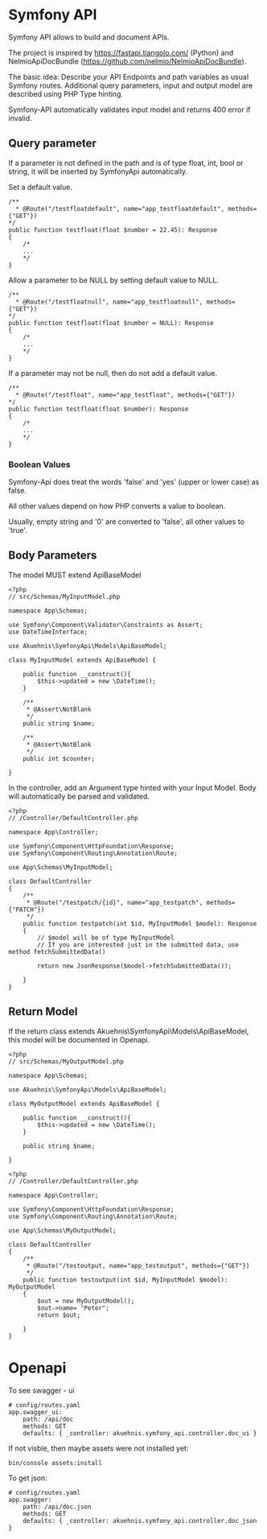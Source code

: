 # Symfony API

Symfony API allows to build and document APIs.

The project is inspired by https://fastapi.tiangolo.com/ (Python) and NelmioApiDocBundle (https://github.com/nelmio/NelmioApiDocBundle).

The basic idea: Describe your API Endpoints and path variables as usual Symfony routes. 
Additional query parameters, input and output model are described using PHP Type hinting.

Symfony-API automatically validates input model and returns 400 error if invalid.


## Query parameter

If a parameter is not defined in the path and is of type float, int, bool or string, 
it will be inserted by SymfonyApi automatically.

Set a default value.

```
/**
  * @Route("/testfloatdefault", name="app_testfloatdefault", methods={"GET"})
*/
public function testfloat(float $number = 22.45): Response
{
    /* 
    ...
    */
}
```

Allow a parameter to be NULL by setting default value to NULL.

```
/**
  * @Route("/testfloatnull", name="app_testfloatnull", methods={"GET"})
*/
public function testfloat(float $number = NULL): Response
{
    /* 
    ...
    */
}
```

If a parameter may not be null, then do not add a default value.

```
/**
  * @Route("/testfloat", name="app_testfloat", methods={"GET"})
*/
public function testfloat(float $number): Response
{
    /* 
    ...
    */
}
```

### Boolean Values

Symfony-Api does treat the words 'false' and 'yes' (upper or lower case) as false. 

All other values depend on how PHP converts a value to boolean. 

Usually, empty string and '0' are converted to 'false', all other values to 'true'.


## Body Parameters

The model MUST extend ApiBaseModel

```
<?php
// src/Schemas/MyInputModel.php

namespace App\Schemas;

use Symfony\Component\Validator\Constraints as Assert;
use DateTimeInterface;

use Akuehnis\SymfonyApi\Models\ApiBaseModel;

class MyInputModel extends ApiBaseModel {

    public function __construct(){
        $this->updated = new \DateTime();
    }

    /**
     * @Assert\NotBlank
     */
    public string $name;

    /**
     * @Assert\NotBlank
     */
    public int $counter;

}
```

In the controller, add an Argument type hinted with your Input Model. Body will automatically be
parsed and validated.

```
<?php
// /Controller/DefaultController.php

namespace App\Controller;

use Symfony\Component\HttpFoundation\Response;
use Symfony\Component\Routing\Annotation\Route;

use App\Schemas\MyInputModel;

class DefaultController
{
    /**
     * @Route("/testpatch/{id}", name="app_testpatch", methods={"PATCH"})
     */
    public function testpatch(int $id, MyInputModel $model): Response
    {
        // $model will be of type MyInputModel
        // If you are interested just in the submitted data, use method fetchSubmittedData()

        return new JsonResponse($model->fetchSubmittedData());

    }
}

```

## Return Model

If the return class extends Akuehnis\SymfonyApi\Models\ApiBaseModel, this model will 
be documented in Openapi.


```
<?php
// src/Schemas/MyOutputModel.php

namespace App\Schemas;

use Akuehnis\SymfonyApi\Models\ApiBaseModel;

class MyOutputModel extends ApiBaseModel {

    public function __construct(){
        $this->updated = new \DateTime();
    }

    public string $name;

}
```

```
<?php
// /Controller/DefaultController.php

namespace App\Controller;

use Symfony\Component\HttpFoundation\Response;
use Symfony\Component\Routing\Annotation\Route;

use App\Schemas\MyOutputModel;

class DefaultController
{
    /**
     * @Route("/testoutput, name="app_testoutput", methods={"GET"})
     */
    public function testoutput(int $id, MyInputModel $model): MyOutputModel
    {
        $out = new MyOutputModel();
        $out->name= "Peter";
        return $out;

    }
}

```


# Openapi

To see swagger - ui

```
# config/routes.yaml
app.swagger_ui:
    path: /api/doc
    methods: GET
    defaults: { _controller: akuehnis.symfony_api.controller.doc_ui }

```

If not visble, then maybe assets were not installed yet:

```
bin/console assets:install
```

To get json:
```
# config/routes.yaml
app.swagger:
    path: /api/doc.json
    methods: GET
    defaults: { _controller: akuehnis.symfony_api.controller.doc_json }
```

